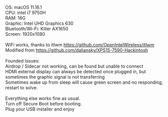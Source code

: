 
OS: macOS 11.16.1  <br/>
CPU: intel i7 9750H  <br/>
RAM: 16G <br/>
Graphic: Intel UHD Graphics 630 <br/>
Bluetooth/Wi-Fi: Killer AX1650 <br/>
Screen: 1920x1080 <br/>
 <br/>
WiFi works, thanks to itlwm https://github.com/OpenIntelWireless/itlwm <br/>
Modified from https://github.com/daliansky/XPS15-7590-Hackintosh <br/>
 <br/>
Founded Issues: <br/>
Airdrop / Sidecar not working, can be found but unable to connect <br/>
HDMI external display can always be detected once plugged in, but sometimes the graphic signal is not transferring <br/>
Sometimes wake up from sleep will cause green screen and no responding, restart to solve. <br/>
 <br/>
Everything else works fine as usual. <br/>
Turn off Secure Boot before booting. <br/>
Plug your USB installer and enjoy <br/>

   

